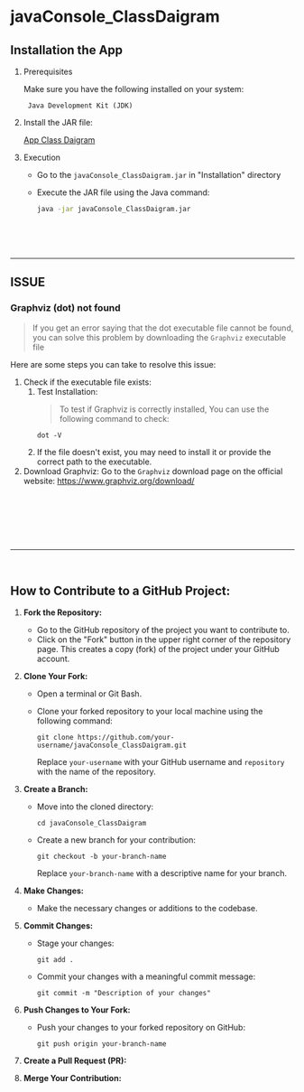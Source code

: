 # javaConsole_ClassDaigram


## Installation the App

1.  Prerequisites

    Make sure you have the following installed on your system:

       ` Java Development Kit (JDK)`

1. Install the JAR file:

    [App Class Daigram](https://github.com/BILALMRN/javaConsole_ClassDaigram/releases/download/v1.2.0/javaConsole_ClassDaigram.jar)

1.  Execution

    - Go to the `javaConsole_ClassDaigram.jar` in "Installation" directory 

    - Execute the JAR file using the Java command:

        ```bash
        java -jar javaConsole_ClassDaigram.jar
        ```
<br>
<br>
<br>

***

## ISSUE
### Graphviz (dot) not found 


> If you get an error saying that the dot executable file cannot be found, you can solve this problem by downloading the `Graphviz` executable file

Here are some steps you can take to resolve this issue:

1. Check if the executable file exists:
    1. Test Installation:
        >To test if Graphviz is correctly installed, You can use the following command to check:
        ```
        dot -V
        ```
    1. If the file doesn't exist, you may need to install it or provide the correct path to the executable.
1. Download Graphviz:
Go to the `Graphviz` download page on the official website:
https://www.graphviz.org/download/

<br>
<br>
<br>
<br>
<br>

***
</br>

## **How to Contribute to a GitHub Project:**

1.  **Fork the Repository:**
    
    *   Go to the GitHub repository of the project you want to contribute to.
    *   Click on the "Fork" button in the upper right corner of the repository page. This creates a copy (fork) of the project under your GitHub account.
2.  **Clone Your Fork:**
    
    *   Open a terminal or Git Bash.
    *   Clone your forked repository to your local machine using the following command:

        ```
        git clone https://github.com/your-username/javaConsole_ClassDaigram.git
        ```
        
        Replace `your-username` with your GitHub username and `repository` with the name of the repository.
3.  **Create a Branch:**
    
    *   Move into the cloned directory:

        ```
        cd javaConsole_ClassDaigram
        ```
        
    *   Create a new branch for your contribution:

        ```
        git checkout -b your-branch-name
        ```
        
        Replace `your-branch-name` with a descriptive name for your branch.
4.  **Make Changes:**
    
    *   Make the necessary changes or additions to the codebase.
5.  **Commit Changes:**
    
    *   Stage your changes:

        ```
        git add .
        ```
        
    *   Commit your changes with a meaningful commit message:

        ```
        git commit -m "Description of your changes"
        ```
        
6.  **Push Changes to Your Fork:**
    
    *   Push your changes to your forked repository on GitHub:

        ```
        git push origin your-branch-name
        ```
        
1.  **Create a Pull Request (PR):**

1.  **Merge Your Contribution:**
